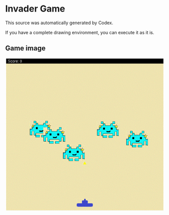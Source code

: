 # Invader Game

This source was automatically generated by Codex.

If you have a complete drawing environment, you can execute it as it is.


## Game image


![Game image](https://github.com/artisanbaggio/InvaderGame/blob/main/game_image.gif)
